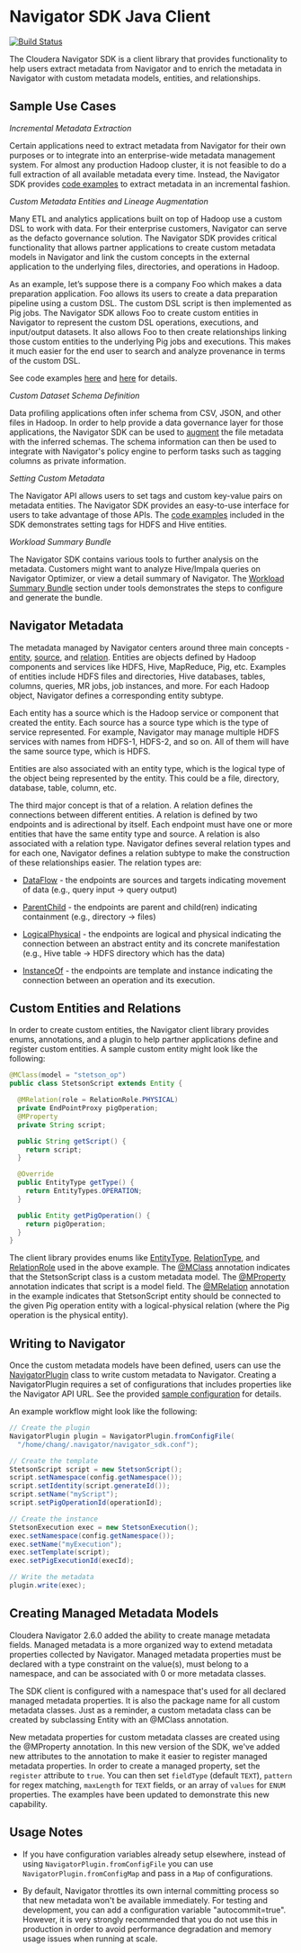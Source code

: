 Navigator SDK Java Client
=========================

[![Build Status](https://travis-ci.org/cloudera/navigator-sdk.svg?branch=master)](https://travis-ci.org/cloudera/navigator-sdk)

The Cloudera Navigator SDK is a client library that provides functionality to
help users extract metadata from Navigator and to enrich the metadata in
Navigator with custom metadata models, entities, and relationships.

Sample Use Cases
----------------

*Incremental Metadata Extraction*

Certain applications need to extract metadata from Navigator for their own
 purposes or to integrate into an enterprise-wide metadata management system.
 For almost any production Hadoop cluster, it is not feasible to do a full
  extraction of all available metadata every time. Instead, the Navigator SDK
  provides [code examples](examples/src/main/java/com/cloudera/nav/sdk/examples/extraction/IncrementalExtraction.java)
  to extract metadata in an incremental fashion.

*Custom Metadata Entities and Lineage Augmentation*

Many ETL and analytics applications built on top of Hadoop use a custom DSL to
work with data. For their enterprise customers, Navigator can serve as the
defacto governance solution. The Navigator SDK provides critical functionality
that allows partner applications to create custom metadata models in Navigator
and link the custom concepts in the external application to the underlying
files, directories, and operations in Hadoop.

As an example, let’s suppose there is a company Foo which makes a data
preparation application. Foo allows its users to create a data preparation
pipeline using a custom DSL. The custom DSL script is then implemented as Pig
jobs. The Navigator SDK allows Foo to create custom entities in Navigator
to represent the custom DSL operations, executions, and input/output datasets.
It also allows Foo to then create relationships linking those custom
entities to the underlying Pig jobs and executions. This makes it much easier
for the end user to search and analyze provenance in terms of the custom DSL.

See code examples [here](examples/src/main/java/com/cloudera/nav/sdk/examples/lineage)
and [here](examples/src/main/java/com/cloudera/nav/sdk/examples/lineage2)
 for details.

*Custom Dataset Schema Definition*

Data profiling applications often infer schema from CSV, JSON, and other files
in Hadoop. In order to help provide a data governance layer for those
 applications, the Navigator SDK can be used to [augment](examples/src/main/java/com/cloudera/nav/sdk/examples/schema)
 the file metadata with the inferred schemas. The schema information can then
 be used to integrate with Navigator's policy engine to perform tasks such as
  tagging columns as private information.

*Setting Custom Metadata*

The Navigator API allows users to set tags and custom key-value pairs on
metadata entities. The Navigator SDK provides an easy-to-use interface for users
 to take advantage of those APIs. The [code examples](examples/src/main/java/com/cloudera/nav/sdk/examples/tags)
 included in the SDK demonstrates setting tags for HDFS and Hive entities.
 
*Workload Summary Bundle*

The Navigator SDK contains various tools to further analysis on the metadata.
Customers might want to analyze Hive/Impala queries on Navigator Optimizer, or 
view a detail summary of Navigator. The [Workload Summary Bundle](https://github.com/cloudera/navigator-sdk/tree/cluster-analysis/tools) section under tools demonstrates the steps
to configure and generate the bundle.


Navigator Metadata
------------------

The metadata managed by Navigator centers around three main concepts -
[entity](model/src/main/java/com/cloudera/nav/sdk/model/entities/Entity.java),
[source](model/src/main/java/com/cloudera/nav/sdk/model/Source.java),
and [relation](model/src/main/java/com/cloudera/nav/sdk/model/relations/Relation.java).
Entities are objects defined by Hadoop components and
services like HDFS, Hive, MapReduce, Pig, etc. Examples of entities include
HDFS files and directories, Hive databases, tables, columns, queries, MR jobs,
job instances, and more. For each Hadoop object, Navigator defines a
corresponding entity subtype.

Each entity has a source which is the Hadoop service or component that created
the entity. Each source has a source type which is the type of service
represented. For example, Navigator may manage multiple HDFS services with names
 from HDFS-1, HDFS-2, and so on. All of them will have the same source type, which
  is HDFS.

Entities are also associated with an entity type, which is the logical type of
the object being represented by the entity. This could be a file, directory,
database, table, column, etc.

The third major concept is that of a relation. A relation defines the
connections between different entities. A relation is defined by two
endpoints and is adirectional by itself. Each endpoint must have one or more
entities that have the same entity type and source. A relation is also
associated with a relation type. Navigator defines several relation types and
for each one, Navigator defines a relation subtype to make the construction of
these relationships easier. The relation types are:

- [DataFlow](model/src/main/java/com/cloudera/nav/sdk/model/relations/DataFlowRelation.java) -
the endpoints are sources and targets indicating movement of data
(e.g., query input -> query output)

- [ParentChild](model/src/main/java/com/cloudera/nav/sdk/model/relations/ParentChildRelation.java) -
the endpoints are parent and child(ren) indicating containment
(e.g., directory -> files)

- [LogicalPhysical](model/src/main/java/com/cloudera/nav/sdk/model/relations/LogicalPhysicalRelation.java) -
the endpoints are logical and physical indicating the
connection between an abstract entity and its concrete manifestation (e.g.,
Hive table -> HDFS directory which has the data)

- [InstanceOf](model/src/main/java/com/cloudera/nav/sdk/model/relations/InstanceOfRelation.java) -
the endpoints are template and instance indicating the connection
between an operation and its execution.



Custom Entities and Relations
-----------------------------

In order to create custom entities, the Navigator client library provides enums,
annotations, and a plugin to help partner applications define and register custom
entities. A sample custom entity might look like the following:

```java
@MClass(model = "stetson_op")
public class StetsonScript extends Entity {

  @MRelation(role = RelationRole.PHYSICAL)
  private EndPointProxy pigOperation;
  @MProperty
  private String script;

  public String getScript() {
    return script;
  }

  @Override
  public EntityType getType() {
    return EntityTypes.OPERATION;
  }

  public Entity getPigOperation() {
    return pigOperation;
  }
}
```

The client library provides enums like
[EntityType](model/src/main/java/com/cloudera/nav/sdk/model/entities/EntityType.java),
[RelationType](model/src/main/java/com/cloudera/nav/sdk/model/relations/RelationType.java),
and [RelationRole](model/src/main/java/com/cloudera/nav/sdk/model/relations/RelationRole.java) used in the above example.
The [@MClass](model/src/main/java/com/cloudera/nav/sdk/model/annotations/MClass.java)
annotation indicates that the StetsonScript class is a custom metadata model.
The [@MProperty](model/src/main/java/com/cloudera/nav/sdk/model/annotations/MProperty.java)
annotation indicates that script is a model field. The
[@MRelation](model/src/main/java/com/cloudera/nav/sdk/model/annotations/MRelation.java)
annotation in the example indicates that StetsonScript entity should be
connected to the given Pig operation entity with a logical-physical relation
(where the Pig operation is the physical entity).



Writing to Navigator
--------------------

Once the custom metadata models have been defined, users can use the
[NavigatorPlugin](client/src/main/java/com/cloudera/nav/sdk/client/NavigatorPlugin.java)
class to write custom metadata to Navigator. Creating a NavigatorPlugin requires
a set of configurations that includes properties like the Navigator API URL. See
the provided [sample configuration](examples/src/main/resources/sample.conf)
for details.

An example workflow might look like the following:

```java
// Create the plugin
NavigatorPlugin plugin = NavigatorPlugin.fromConfigFile(
  "/home/chang/.navigator/navigator_sdk.conf");

// Create the template
StetsonScript script = new StetsonScript();
script.setNamespace(config.getNamespace());
script.setIdentity(script.generateId());
script.setName("myScript");
script.setPigOperationId(operationId);

// Create the instance
StetsonExecution exec = new StetsonExecution();
exec.setNamespace(config.getNamespace());
exec.setName("myExecution");
exec.setTemplate(script);
exec.setPigExecutionId(execId);

// Write the metadata
plugin.write(exec);
```



Creating Managed Metadata Models
--------------------------------

Cloudera Navigator 2.6.0 added the ability to create manage metadata fields.
Managed metadata is a more organized way to extend metadata properties collected
by Navigator. Managed metadata properties must be declared with a type
constraint on the value(s), must belong to a namespace, and can be associated
with 0 or more metadata classes.

The SDK client is configured with a namespace that's used for all declared
managed metadata properties. It is also the package name for all custom metadata
classes. Just as a reminder, a custom metadata class can be created by
subclassing Entity with an @MClass annotation.

New metadata properties for custom metadata classes are created using the
@MProperty annotation. In this new version of the SDK, we've added new
attributes to the annotation to make it easier to register managed metadata
properties. In order to create a managed property, set the `register` attribute
to `true`. You can then set `fieldType` (default `TEXT`), `pattern` for regex
matching, `maxLength` for `TEXT` fields, or an array of `values` for `ENUM`
properties. The examples have been updated to demonstrate this new capability.



Usage Notes
-----------

- If you have configuration variables already setup elsewhere, instead of using
`NavigatorPlugin.fromConfigFile` you can use `NavigatorPlugin.fromConfigMap` and
 pass in a `Map` of configurations.

- By default, Navigator throttles its own internal committing process so that
  new metadata won't be available immediately. For testing and development,
  you can add a configuration variable "autocommit=true". However, it is very
  strongly recommended that you do not use this in production in order to avoid
  performance degradation and memory usage issues when running at scale.
